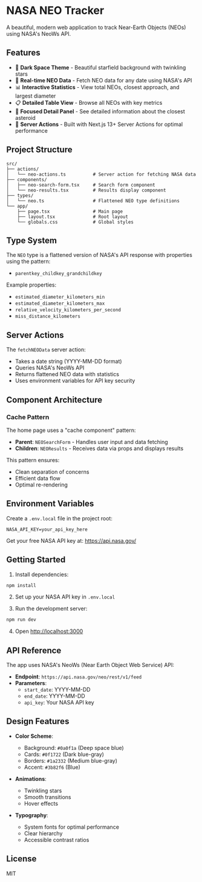 # NASA NEO Tracker

A beautiful, modern web application to track Near-Earth Objects (NEOs) using NASA's NeoWs API.

## Features

- 🌌 **Dark Space Theme** - Beautiful starfield background with twinkling stars
- 🚀 **Real-time NEO Data** - Fetch NEO data for any date using NASA's API
- 📊 **Interactive Statistics** - View total NEOs, closest approach, and largest diameter
- 📋 **Detailed Table View** - Browse all NEOs with key metrics
- 🎯 **Focused Detail Panel** - See detailed information about the closest asteroid
- 🔄 **Server Actions** - Built with Next.js 13+ Server Actions for optimal performance

## Project Structure

```
src/
├── actions/
│   └── neo-actions.ts          # Server action for fetching NASA data
├── components/
│   ├── neo-search-form.tsx     # Search form component
│   └── neo-results.tsx         # Results display component
├── types/
│   └── neo.ts                  # Flattened NEO type definitions
└── app/
    ├── page.tsx                # Main page
    ├── layout.tsx              # Root layout
    └── globals.css             # Global styles
```

## Type System

The `NEO` type is a flattened version of NASA's API response with properties using the pattern:

- `parentkey_childkey_grandchildkey`

Example properties:

- `estimated_diameter_kilometers_min`
- `estimated_diameter_kilometers_max`
- `relative_velocity_kilometers_per_second`
- `miss_distance_kilometers`

## Server Actions

The `fetchNEOData` server action:

- Takes a date string (YYYY-MM-DD format)
- Queries NASA's NeoWs API
- Returns flattened NEO data with statistics
- Uses environment variables for API key security

## Component Architecture

### Cache Pattern

The home page uses a "cache component" pattern:

- **Parent**: `NEOSearchForm` - Handles user input and data fetching
- **Children**: `NEOResults` - Receives data via props and displays results

This pattern ensures:

- Clean separation of concerns
- Efficient data flow
- Optimal re-rendering

## Environment Variables

Create a `.env.local` file in the project root:

```env
NASA_API_KEY=your_api_key_here
```

Get your free NASA API key at: https://api.nasa.gov/

## Getting Started

1. Install dependencies:

```bash
npm install
```

2. Set up your NASA API key in `.env.local`

3. Run the development server:

```bash
npm run dev
```

4. Open [http://localhost:3000](http://localhost:3000)

## API Reference

The app uses NASA's NeoWs (Near Earth Object Web Service) API:

- **Endpoint**: `https://api.nasa.gov/neo/rest/v1/feed`
- **Parameters**:
  - `start_date`: YYYY-MM-DD
  - `end_date`: YYYY-MM-DD
  - `api_key`: Your NASA API key

## Design Features

- **Color Scheme**:

  - Background: `#0a0f1a` (Deep space blue)
  - Cards: `#0f1722` (Dark blue-gray)
  - Borders: `#1a2332` (Medium blue-gray)
  - Accent: `#3b82f6` (Blue)

- **Animations**:

  - Twinkling stars
  - Smooth transitions
  - Hover effects

- **Typography**:
  - System fonts for optimal performance
  - Clear hierarchy
  - Accessible contrast ratios

## License

MIT

